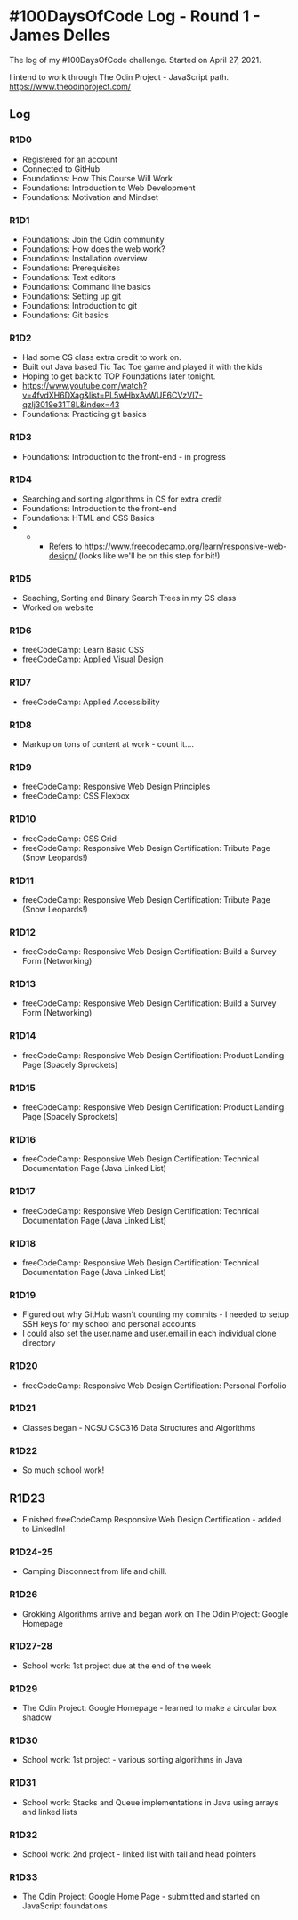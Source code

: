 # #100DaysOfCode Log - Round 1 - James Delles

The log of my #100DaysOfCode challenge. Started on April 27, 2021.

I intend to work through The Odin Project - JavaScript path. https://www.theodinproject.com/

## Log

### R1D0
- Registered for an account
- Connected to GitHub
- Foundations: How This Course Will Work
- Foundations: Introduction to Web Development
- Foundations: Motivation and Mindset

### R1D1
- Foundations: Join the Odin community
- Foundations: How does the web work? 
- Foundations: Installation overview
- Foundations: Prerequisites
- Foundations: Text editors
- Foundations: Command line basics
- Foundations: Setting up git
- Foundations: Introduction to git
- Foundations: Git basics


### R1D2
- Had some CS class extra credit to work on.
- Built out Java based Tic Tac Toe game and played it with the kids 
- Hoping to get back to TOP Foundations later tonight. 
- https://www.youtube.com/watch?v=4fvdXH6DXag&list=PL5wHbxAvWUF6CVzVI7-qzlj3019e31T8L&index=43
- Foundations: Practicing git basics

### R1D3
- Foundations: Introduction to the front-end - in progress

### R1D4
- Searching and sorting algorithms in CS for extra credit 
- Foundations: Introduction to the front-end
- Foundations: HTML and CSS Basics
- - - Refers to https://www.freecodecamp.org/learn/responsive-web-design/ (looks like we'll be on this step for bit!)

### R1D5
- Seaching, Sorting and Binary Search Trees in my CS class
- Worked on website

### R1D6
- freeCodeCamp: Learn Basic CSS
- freeCodeCamp: Applied Visual Design

### R1D7
- freeCodeCamp: Applied Accessibility

### R1D8
- Markup on tons of content at work - count it.... 

### R1D9
- freeCodeCamp: Responsive Web Design Principles
- freeCodeCamp: CSS Flexbox

### R1D10
- freeCodeCamp: CSS Grid
- freeCodeCamp: Responsive Web Design Certification: Tribute Page (Snow Leopards!)

### R1D11
- freeCodeCamp: Responsive Web Design Certification: Tribute Page (Snow Leopards!)

### R1D12
- freeCodeCamp: Responsive Web Design Certification: Build a Survey Form (Networking)

### R1D13
- freeCodeCamp: Responsive Web Design Certification: Build a Survey Form (Networking)

### R1D14
- freeCodeCamp: Responsive Web Design Certification: Product Landing Page (Spacely Sprockets)

### R1D15
- freeCodeCamp: Responsive Web Design Certification: Product Landing Page (Spacely Sprockets) 

### R1D16
- freeCodeCamp: Responsive Web Design Certification: Technical Documentation Page (Java Linked List) 

### R1D17
- freeCodeCamp: Responsive Web Design Certification: Technical Documentation Page (Java Linked List) 

### R1D18
- freeCodeCamp: Responsive Web Design Certification: Technical Documentation Page (Java Linked List) 

### R1D19
- Figured out why GitHub wasn't counting my commits - I needed to setup SSH keys for my school and personal accounts
- I could also set the user.name and user.email in each individual clone directory

### R1D20
- freeCodeCamp: Responsive Web Design Certification: Personal Porfolio 

### R1D21
- Classes began - NCSU CSC316 Data Structures and Algorithms

### R1D22
- So much school work! 

## R1D23
- Finished freeCodeCamp Responsive Web Design Certification - added to LinkedIn! 

### R1D24-25
- Camping Disconnect from life and chill. 

### R1D26
- Grokking Algorithms arrive and began work on The Odin Project: Google Homepage

### R1D27-28
- School work: 1st project due at the end of the week

### R1D29
- The Odin Project: Google Homepage - learned to make a circular box shadow 

### R1D30
- School work: 1st project - various sorting algorithms in Java

### R1D31
- School work: Stacks and Queue implementations in Java using arrays and linked lists 

### R1D32
- School work: 2nd project - linked list with tail and head pointers

### R1D33
- The Odin Project: Google Home Page - submitted and started on JavaScript foundations